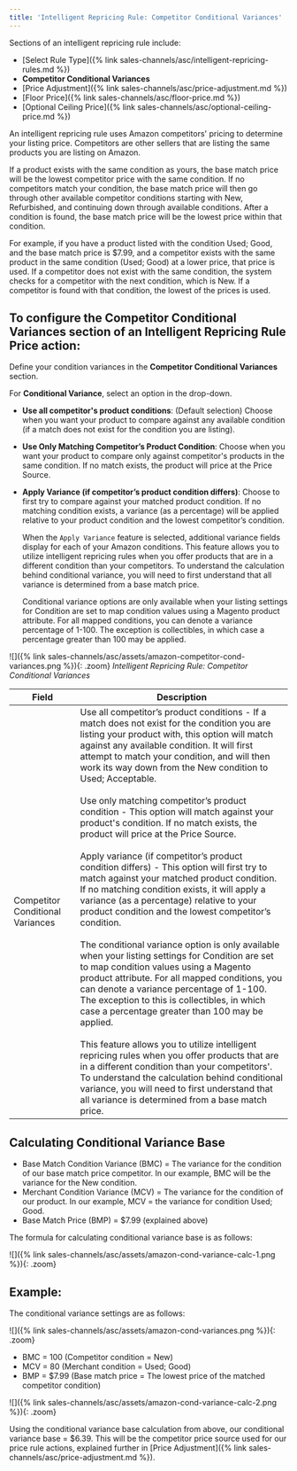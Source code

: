 ```yaml
---
title: 'Intelligent Repricing Rule: Competitor Conditional Variances'
---
```


Sections of an intelligent repricing rule include:

- [Select Rule Type]({% link sales-channels/asc/intelligent-repricing-rules.md %})
- **Competitor Conditional Variances**
- [Price Adjustment]({% link sales-channels/asc/price-adjustment.md %})
- [Floor Price]({% link sales-channels/asc/floor-price.md %})
- [Optional Ceiling Price]({% link sales-channels/asc/optional-ceiling-price.md %})

An intelligent repricing rule uses Amazon competitors' pricing to determine your listing price. Competitors are other sellers that are listing the same products you are listing on Amazon.

If a product exists with the same condition as yours, the base match price will be the lowest competitor price with the same condition. If no competitors match your condition, the base match price will then go through other available competitor conditions starting with New, Refurbished, and continuing down through available conditions. After a condition is found, the base match price will be the lowest price within that condition.

For example, if you have a product listed with the condition Used; Good, and the base match price is $7.99, and a competitor exists with the same product in the same condition (Used; Good) at a lower price, that price is used. If a competitor does not exist with the same condition, the system checks for a competitor with the next condition, which is New. If a competitor is found with that condition, the lowest of the prices is used.

## To configure the Competitor Conditional Variances section of an Intelligent Repricing Rule Price action:

Define your condition variances in the **Competitor Conditional Variances** section.

For **Conditional Variance**, select an option in the drop-down.

- **Use all competitor's product conditions**: (Default selection) Choose when you want your product to compare against any available condition (if a match does not exist for the condition you are listing).

- **Use Only Matching Competitor’s Product Condition**: Choose when you want your product to compare only against competitor's products in the same condition. If no match exists, the product will price at the Price Source.

- **Apply Variance (if competitor’s product condition differs)**: Choose to first try to compare against your matched product condition. If no matching condition exists, a variance (as a percentage) will be applied relative to your product condition and the lowest competitor’s condition.

   When the `Apply Variance` feature is selected, additional variance fields display for each of your Amazon conditions. This feature allows you to utilize intelligent repricing rules when you offer products that are in a different condition than your competitors. To understand the calculation behind conditional variance, you will need to first understand that all variance is determined from a base match price.

   Conditional variance options are only available when your listing settings for Condition are set to map condition values using a Magento product attribute. For all mapped conditions, you can denote a variance percentage of 1-100. The exception is collectibles, in which case a percentage greater than 100 may be applied.

![]({% link sales-channels/asc/assets/amazon-competitor-cond-variances.png %}){: .zoom}
_Intelligent Repricing Rule: Competitor Conditional Variances_

|Field|Description|
|--- |--- |
|Competitor Conditional Variances|Use all competitor’s product conditions - If a match does not exist for the condition you are listing your product with, this option will match against any available condition. It will first attempt to match your condition, and will then work its way down from the New condition to Used; Acceptable.<br/><br/>Use only matching competitor’s product condition - This option will match against your product's condition. If no match exists, the product will price at the Price Source.<br/><br/>Apply variance (if competitor’s product condition differs) - This option will first try to match against your matched product condition. If no matching condition exists, it will apply a variance (as a percentage) relative to your product condition and the lowest competitor’s condition.<br/><br/>The conditional variance option is only available when your listing settings for Condition are set to map condition values using a Magento product attribute. For all mapped conditions, you can denote a variance percentage of 1-100. The exception to this is collectibles, in which case a percentage greater than 100 may be applied.<br/><br/>This feature allows you to utilize intelligent repricing rules when you offer products that are in a different condition than your competitors'. To understand the calculation behind conditional variance, you will need to first understand that all variance is determined from a base match price.|

## Calculating Conditional Variance Base

- Base Match Condition Variance (BMC) = The variance for the condition of our base match price competitor. In our example, BMC will be the variance for the New condition.
- Merchant Condition Variance (MCV) = The variance for the condition of our product. In our example, MCV = the variance for condition Used; Good.
- Base Match Price (BMP) = $7.99 (explained above)

The formula for calculating conditional variance base is as follows:

![]({% link sales-channels/asc/assets/amazon-cond-variance-calc-1.png %}){: .zoom}

## Example:

The conditional variance settings are as follows:

![]({% link sales-channels/asc/assets/amazon-cond-variances.png %}){: .zoom}

- BMC = 100 (Competitor condition = New)
- MCV = 80 (Merchant condition = Used; Good)
- BMP = $7.99 (Base match price = The lowest price of the matched competitor condition)

![]({% link sales-channels/asc/assets/amazon-cond-variance-calc-2.png %}){: .zoom}

Using the conditional variance base calculation from above, our conditional variance base = $6.39. This will be the competitor price source used for our price rule actions, explained further in [Price Adjustment]({% link sales-channels/asc/price-adjustment.md %}).
